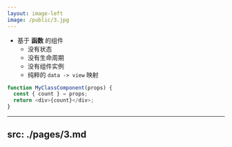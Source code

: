 ```yaml
---
layout: image-left
image: /public/3.jpg
---
```


- 基于 **函数** 的组件
  - 没有状态
  - 没有生命周期
  - 没有组件实例
  - 纯粹的 `data -> view` 映射

```javascript
function MyClassComponent(props) {
  const { count } = props;
  return <div>{count}</div>;
}
```

---
src: ./pages/3.md
---

